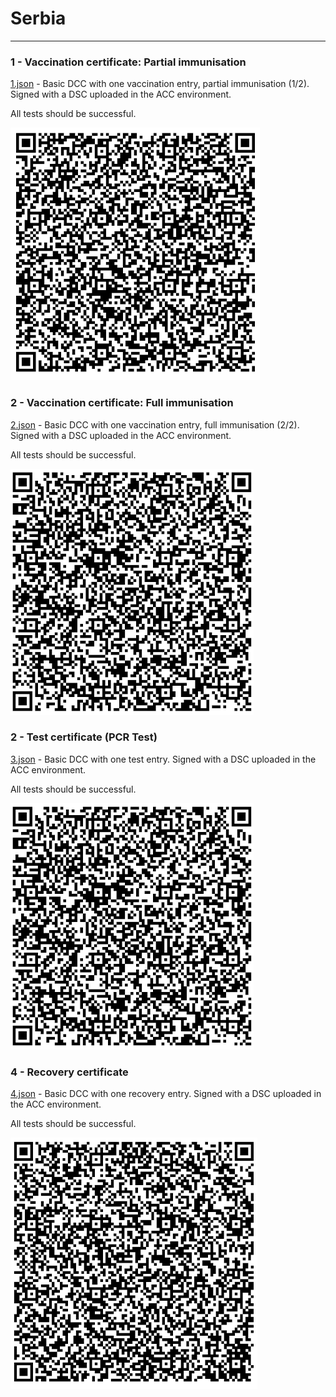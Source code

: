 # Serbia

---

### 1 - Vaccination certificate: Partial immunisation

[1.json](2DCode/raw/1.json) - Basic DCC with one vaccination entry, partial immunisation (1/2). Signed with a DSC uploaded in the ACC environment.

All tests should be successful.

![1](2DCode/png/1.png)

### 2 - Vaccination certificate: Full immunisation

[2.json](2DCode/raw/2.json) - Basic DCC with one vaccination entry, full immunisation (2/2). Signed with a DSC uploaded in the ACC environment.

All tests should be successful.

![2](2DCode/png/2.png)

### 2 - Test certificate (PCR Test)

[3.json](2DCode/raw/3.json) - Basic DCC with one test entry. Signed with a DSC uploaded in the ACC environment.

All tests should be successful.

![3](2DCode/png/2.png)

### 4 - Recovery certificate

[4.json](2DCode/raw/4.json) - Basic DCC with one recovery entry. Signed with a DSC uploaded in the ACC environment.

All tests should be successful.

![4](2DCode/png/3.png)
